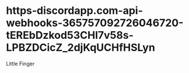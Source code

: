 # https-discordapp.com-api-webhooks-365757092726046720-tEREbDzkod53CHl7v58s-LPBZDCicZ_2djKqUCHfHSLyn
Little Finger
